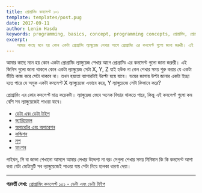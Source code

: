 ```yaml
---
title: প্রোগ্রামিং কনসেপ্ট ১০১
template: templates/post.pug
date: 2017-09-11
author: Lenin Hasda
keywords: programming, basics, concept, programming concepts, প্রোগ্রামিং, প্রোগ্রামিং বেসিক, প্রোগ্রামিং কনসেপ্ট, প্রোগ্রামিং ধারনা
excerpt:
    আমার কাছে মনে হয় কোন একটা প্রোগ্রামিং ল্যাঙ্গুয়েজ শেখার আগে প্রোগ্রামিং এর কনসেপ্ট গুলো জানা জরুরী। এই জিনিস গুলো জানা থাকলে কোন একটা ল্যাঙ্গুয়েজ সেটা X, Y, Z যাই হউক না কেন শেখার সময় শুরু করার যে একটা ভীতি কাজ করে সেটা থাকবে না। তখন হয়তো ব্যাপারটাই উল্টো হয়ে যাবে। ভয়ের জাগায় উল্টা জানার একটা ইচ্ছা হতে পারে যে অমুক একটা কনসেপ্ট X ল্যাঙ্গুয়েজে এভাবে করে, Y ল্যাঙ্গুয়েজে সেটা কিভাবে করে?
---
```


আমার কাছে মনে হয় কোন একটা প্রোগ্রামিং ল্যাঙ্গুয়েজ শেখার আগে প্রোগ্রামিং এর কনসেপ্ট গুলো জানা জরুরী। এই জিনিস গুলো জানা থাকলে কোন একটা ল্যাঙ্গুয়েজ সেটা X, Y, Z যাই হউক না কেন শেখার সময় শুরু করার যে একটা ভীতি কাজ করে সেটা থাকবে না। তখন হয়তো ব্যাপারটাই উল্টো হয়ে যাবে। ভয়ের জাগায় উল্টা জানার একটা ইচ্ছা হতে পারে যে অমুক একটা কনসেপ্ট X ল্যাঙ্গুয়েজে এভাবে করে, Y ল্যাঙ্গুয়েজে সেটা কিভাবে করে?

প্রোগ্রামিং এর কোর কনসেপ্ট মাত্র কয়েকটা। ল্যাঙ্গুয়েজ ভেদে অনেক ফিচার থাকতে পারে, কিন্তু এই কনসেপ্ট গুলো কম বেশি সব ল্যাঙ্গুয়েজেই পাওয়া যাবে।

- [ডেটা এবং ডেটা টাইপ](/post/programming-concepts-101-data-and-data-types-bn)
- [ভ্যারিয়েবল](/post/programming-concepts-101-variable-bn)
- [অপারেটর এবং অপারেশন](/post/programming-concepts-101-operators-and-operatiorns-bn)
- [কন্ডিশন](/post/programming-concepts-101-condition-bn)
- [লুপ](/post/programming-concepts-101-loop-bn)
- [ফাংশন](/post/programming-concepts-101-function-bn)

পাইথন, সি বা জাভা শেখানো আসলে আমার লেখার উদ্দেশ্য না বরং সেগুলা শেখার সময় মিনিমান কি কি কনসেপ্ট আশা করা যেটা মোটামুটি সব ল্যাঙ্গুয়েজেই পাওয়া যায় সেটা নিয়ে হালকা ধারণা দেয়া।

------

**পরবর্তী লেখা:** [প্রোগ্রামিং কনসেপ্ট ১০১ - ডেটা এবং ডেটা টাইপ](/post/programming-concepts-101-data-and-data-types-bn)

